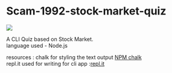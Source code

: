 # Scam-1992-stock-market-quiz
<html>
<body>
   <img src=https://alltimetrends.com/wp-content/uploads/2020/10/Scam-1992-Release-Toime.jpg>
 <p>
    A CLI Quiz based on Stock Market.</br>
    language used - Node.js</br>
     <p>resources :
    chalk for styling the text output 
    <a href='https://www.npmjs.com/package/chalk'>NPM chalk</a>
    </br>
    repl.it used for writing for cli app :<a href="https://repl.it/~">repl.it</a>
    </p>
</p>
</body>
</html>


 
